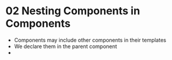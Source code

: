 # 02 Nesting Components in Components

- Components may include other components in their templates
- We declare them in the parent component
-
